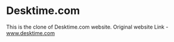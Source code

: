 # Desktime.com

This is the clone of Desktime.com website.
Original website Link - www.desktime.com
